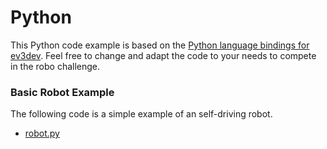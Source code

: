 # Python
This Python code example is based on the [Python language bindings for ev3dev](https://github.com/rhempel/ev3dev-lang-python).
Feel free to change and adapt the code to your needs to compete in the robo challenge.

### Basic Robot Example
The following code is a simple example of an self-driving robot.
- [robot.py](robot.py)

